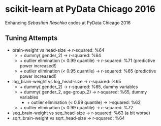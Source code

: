 # scikit-learn at PyData Chicago 2016 

Enhancing _Sebastian Raschka_ codes at PyData Chicago 2016 

## Tuning Attempts

- brain-weight vs head-size -> r-squared: %64
    - \+ dummy( gender_2) -> r-squared: %64
    - \+ outlier elimination (< 0.99 quantile) -> r-squared: %71 (predictive power increased!)
    - \+ outlier elimination (< 0.95 quantile) -> r-squared: %65 (predictive power increased!)
- log_brain-weight vs log_head-size -> r-squared: %65
    - \+ dummy( gender_2) -> r-squared: %65, dummy variables
    - \+ dummy( gender_2, age-group_2) -> r-squared: %65, dummy variables
        - \+ outlier elimination (< 0.99 quantile) -> r-squared: %62
    - \+ outlier elimination (< 0.99 quantile) -> r-squared: %72
- seq_brain-weight vs seq_head-size -> r-squared: %63 (a bit worse)
- sqrt_brain-weight vs sqrt_head-size -> r-squared: %64